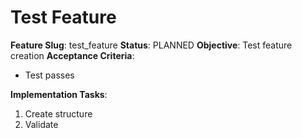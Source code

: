 # Test Feature

**Feature Slug**: test_feature
**Status**: PLANNED
**Objective**: Test feature creation
**Acceptance Criteria**: 
- Test passes

**Implementation Tasks**:
1. Create structure
2. Validate
